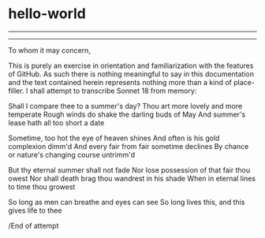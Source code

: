 # hello-world
-------------
-------------
To whom it may concern,

This is purely an exercise in orientation and familiarization with the features of GitHub. As such there is nothing meaningful to say in this documentation and the text contained herein represents nothing more than a kind of place-filler. I shall attempt to transcribe Sonnet 18 from memory:

Shall I compare thee to a summer's day?
Thou art more lovely and more temperate
Rough winds do shake the darling buds of May
And summer's lease hath all too short a date

Sometime, too hot the eye of heaven shines
And often is his gold complexion dimm'd
And every fair from fair sometime declines
By chance or nature's changing course untrimm'd

But thy eternal summer shall not fade
Nor lose possession of that fair thou owest
Nor shall death brag thou wandrest in his shade
When in eternal lines to time thou growest

So long as men can breathe and eyes can see
So long lives this, and this gives life to thee

/End of attempt

